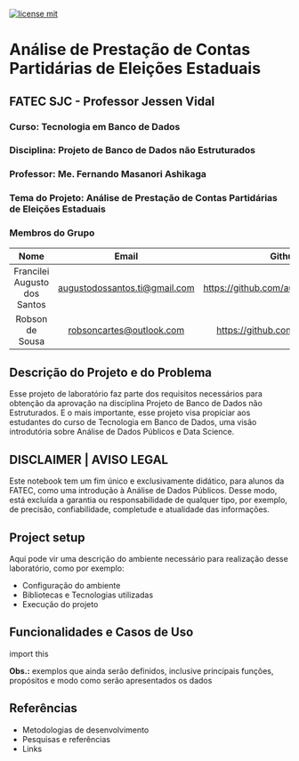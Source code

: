 
[![license mit](https://img.shields.io/github/license/robsoncartes/analise-de-prestacao-de-contas-partidarias-de-eleicoes-estaduais?color=RED)](https://img.shields.io/github/license/robsoncartes/analise-de-prestacao-de-contas-partidarias-de-eleicoes-estaduais/blob/master/LICENSE.md)

# Análise de Prestação de Contas Partidárias de Eleições Estaduais

## FATEC SJC - Professor Jessen Vidal

### Curso: Tecnologia em Banco de Dados

### **Disciplina:** Projeto de Banco de Dados não Estruturados

### **Professor:** Me. Fernando Masanori Ashikaga

### **Tema do Projeto:** Análise de Prestação de Contas Partidárias de Eleições Estaduais

### Membros do Grupo

|             **Nome**    	     |             **Email**           |                **Github**            	 |
|:------------------------------:|:-------------------------------:|:---------------------------------------:|
| Francilei Augusto dos Santos   |  augustodossantos.ti@gmail.com  |  https://github.com/augustodossantosti  |
| Robson de Sousa 	             |  robsoncartes@outlook.com       |  https://github.com/robsoncartes  	     |


## Descrição do Projeto e do Problema

Esse projeto de laboratório faz parte dos requisitos necessários para obtenção da aprovação na disciplina Projeto de Banco de Dados não Estruturados. E o mais importante, esse projeto visa propiciar aos estudantes do curso de Tecnologia em Banco de Dados, uma visão introdutória sobre Análise de Dados Públicos e Data Science.

##  **DISCLAIMER | AVISO LEGAL**
Este notebook tem um fim único e exclusivamente didático, para alunos da FATEC, como uma introdução à Análise de Dados Públicos. Desse modo, está excluída a garantia ou responsabilidade de qualquer tipo, por exemplo, de precisão, confiabilidade, completude e atualidade das informações.

## Project setup

Aqui pode vir uma descrição do ambiente necessário para realização desse laboratório, como por exemplo:

- Configuração do ambiente
- Bibliotecas e Tecnologias utilizadas
- Execução do projeto

## Funcionalidades e Casos de Uso

import this

**Obs.:** exemplos que ainda serão definidos, inclusive principais funções, propósitos e modo como serão apresentados os dados


## Referências

- Metodologias de desenvolvimento
- Pesquisas e referências
- Links